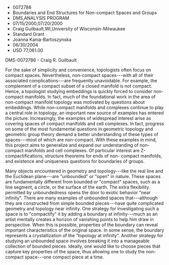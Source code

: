 
* 0072786
* Boundaries and End Structures for Non-compact Spaces and Groups
* DMS,ANALYSIS PROGRAM
* 07/15/2000,07/20/2000
* Craig Guilbault,WI,University of Wisconsin-Milwaukee
* Standard Grant
* Joanna Kania-Bartoszynska
* 06/30/2004
* USD 77,061.00

DMS-0072786 - Craig R. Guilbault

For the sake of simplicity and convenience, topologists often focus on compact
spaces. Nevertheless, non-compact spaces---with all of their associated
complications---are frequently unavoidable. For example, the complement of a
compact subset of a closed manifold is not compact. Hence, a topologist studying
embeddings is quickly forced to consider non-compact manifolds. In fact, much of
the foundational work in the area of non-compact manifold topology was motivated
by questions about embeddings. While non-compact manifolds and complexes
continue to play a central role in topology, an important new source of examples
has entered the picture. Increasingly, the examples of widespread interest arise
as covering spaces of compact manifolds and cell complexes. In fact, progress on
some of the most fundamental questions in geometric topology and geometric group
theory demand a better understanding of these types of spaces---most of which
are non-compact. With these examples in mind, this project aims to generalize
and expand our understanding of non-compact manifolds and cell complexes. Of
particular interest are Z-compactifications, structure theorems for ends of non-
compact manifolds, and existence and uniqueness questions for boundaries of
groups.

Many objects encountered in geometry and topology---like the real line and the
Euclidean plane---are "unbounded" or "open" in nature. These spaces are
fundamentally different from bounded or "compact" spaces, such as a line
segment, a circle, or the surface of the earth. The extra flexibility permitted
by unboundedness opens the door to exotic behavior "near infinity". There are
many examples of unbounded spaces that---although they are constructed from
simple bounded pieces---have quite complicated geometry and topology near
infinity. One strategy for investigating such a space is to "compactify" it by
adding a boundary at infinity---much as an artist mentally creates a horizon of
vanishing points to help him draw in perspective. When this is possible,
properties of the boundary can reveal important characteristics of the original
space. In some sense, the boundary represents a crystallization of the "topology
at infinity". Another strategy for studying an unbounded space involves breaking
it into a manageable collection of bounded pieces. Ideally, one would like to
choose pieces that capture key properties of the space, thus allowing one to
study the non-compact space---one compact piece at a time.

